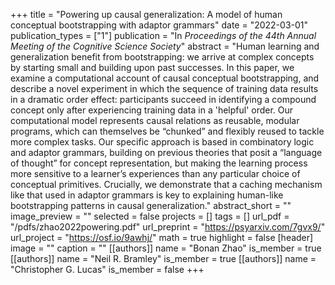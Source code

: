 +++
title = "Powering up causal generalization: A model of human conceptual bootstrapping with adaptor grammars"
date = "2022-03-01"
publication_types = ["1"]
publication = "In _Proceedings of the 44th Annual Meeting of the Cognitive Science Society_"
abstract = "Human learning and generalization benefit from bootstrapping: we arrive at complex concepts by starting small and building upon past successes. In this paper, we examine a computational account of causal conceptual bootstrapping, and describe a novel experiment in which the sequence of training data results in a dramatic order effect: participants succeed in identifying a compound concept only after experiencing training data in a 'helpful' order. Our computational model represents causal relations as reusable, modular programs, which can themselves be “chunked” and flexibly reused to tackle more complex tasks. Our specific approach is based in combinatory logic and adaptor grammars, building on previous theories that posit a “language of thought” for concept representation, but making the learning process more sensitive to a learner’s experiences than any particular choice of conceptual primitives. Crucially, we demonstrate that a caching mechanism like that used in adaptor grammars is key to explaining human-like bootstrapping patterns in causal generalization."
abstract_short = ""
image_preview = ""
selected = false
projects = []
tags = []
url_pdf = "/pdfs/zhao2022powering.pdf"
url_preprint = "https://psyarxiv.com/7gvx9/"
url_project = "https://osf.io/9awhj/"
math = true
highlight = false
[header]
image = ""
caption = ""
[[authors]]
	name = "Bonan Zhao"
	is_member = true
[[authors]]
	name = "Neil R. Bramley"
	is_member = true
[[authors]]
	name = "Christopher G. Lucas"
	is_member = false
+++
